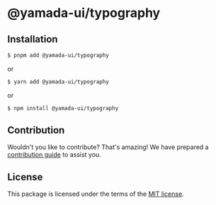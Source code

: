 # @yamada-ui/typography

## Installation

```sh
$ pnpm add @yamada-ui/typography
```

or

```sh
$ yarn add @yamada-ui/typography
```

or

```sh
$ npm install @yamada-ui/typography
```

## Contribution

Wouldn't you like to contribute? That's amazing! We have prepared a [contribution guide](https://github.com/hirotomoyamada/yamada-ui/blob/main/CONTRIBUTING.md) to assist you.

## License

This package is licensed under the terms of the
[MIT license](https://github.com/hirotomoyamada/yamada-ui/blob/main/LICENSE).
